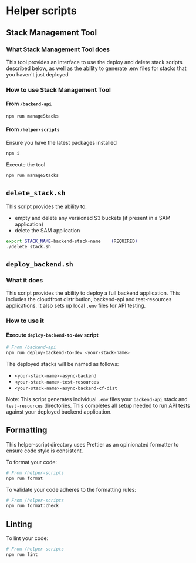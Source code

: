 # Helper scripts

## Stack Management Tool

### What Stack Management Tool does

This tool provides an interface to use the deploy and delete stack scripts described below,
as well as the ability to generate .env files for stacks that you haven't just deployed

### How to use Stack Management Tool

#### From `/backend-api`

```zsh
npm run manageStacks
```

#### From `/helper-scripts`

Ensure you have the latest packages installed

```zsh
npm i
```

Execute the tool

```zsh
npm run manageStacks
```

## `delete_stack.sh`

This script provides the ability to:

- empty and delete any versioned S3 buckets (if present in a SAM application)
- delete the SAM application

```bash
export STACK_NAME=backend-stack-name    (REQUIRED)
./delete_stack.sh
```

## `deploy_backend.sh`

### What it does

This script provides the ability to deploy a full backend application. This includes the cloudfront distribution, backend-api and test-resources applications. It also sets up local `.env` files for API testing.

### How to use it

#### Execute `deploy-backend-to-dev` script

```bash
# From /backend-api
npm run deploy-backend-to-dev <your-stack-name>
```

The deployed stacks will be named as follows:

- `<your-stack-name>-async-backend`
- `<your-stack-name>-test-resources`
- `<your-stack-name>-async-backend-cf-dist`

Note: This script generates individual `.env` files your `backend-api` stack and `test-resources` directories. This completes all setup needed to run API tests against your deployed backend application.

## Formatting

This helper-script directory uses Prettier as an opinionated formatter to ensure code style is consistent.

To format your code:

```zsh
# From /helper-scripts
npm run format
```

To validate your code adheres to the formatting rules:

```zsh
# From /helper-scripts
npm run format:check
```

## Linting

To lint your code:

```zsh
# From /helper-scripts
npm run lint
```
